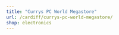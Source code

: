 ```yaml
---
title: "Currys PC World Megastore"
url: /cardiff/currys-pc-world-megastore/
shop: electronics
---
```

